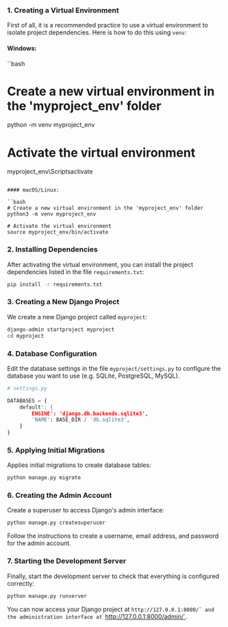 ### 1. Creating a Virtual Environment

First of all, it is a recommended practice to use a virtual environment to isolate project dependencies. Here is how to do this using `venv`:

#### Windows:

``bash
# Create a new virtual environment in the 'myproject_env' folder
python -m venv myproject_env

# Activate the virtual environment
myproject_env\Scriptsactivate
```

#### macOS/Linux:

``bash
# Create a new virtual environment in the 'myproject_env' folder
python3 -m venv myproject_env

# Activate the virtual environment
source myproject_env/bin/activate
```

### 2. Installing Dependencies

After activating the virtual environment, you can install the project dependencies listed in the file `requirements.txt`:

```bash
pip install -r requirements.txt
```

### 3. Creating a New Django Project

We create a new Django project called `myproject`:

```bash
django-admin startproject myproject
cd myproject
```

### 4. Database Configuration

Edit the database settings in the file `myproject/settings.py` to configure the database you want to use (e.g. SQLite, PostgreSQL, MySQL).

```python
# settings.py

DATABASES = {
    default': {
        ENGINE': 'django.db.backends.sqlite3',
        'NAME': BASE_DIR / 'db.sqlite3',
    }
}
```

### 5. Applying Initial Migrations

Applies initial migrations to create database tables:

```bash
python manage.py migrate
```

### 6. Creating the Admin Account

Create a superuser to access Django's admin interface:

```bash
python manage.py createsuperuser
```

Follow the instructions to create a username, email address, and password for the admin account.

### 7. Starting the Development Server

Finally, start the development server to check that everything is configured correctly:

```bash
python manage.py runserver
```

You can now access your Django project at ``http://127.0.0.1:8000/` and the administration interface at ``http://127.0.0.1:8000/admin/`.
